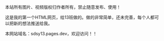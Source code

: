 本站所有图片、视频版权归作者所有，禁止随意发布、使用！

这是我的第一个HTML网页，给13班做的。做的非常简单，还未完善，每个人都可以把新的想法推送给我。


本网站域名：sdsy13.pages.dev，欢迎访问！！

